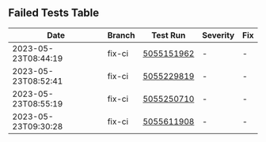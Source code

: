 ## Failed Tests Table
| Date | Branch | Test Run | Severity | Fix |
| --- | --- | --- | --- | --- |
| 2023-05-23T08:44:19 | fix-ci | [5055151962](https://github.com/clueless-capybaras/dhbw-community-dashboard/actions/runs/5055151962) | - | - |
| 2023-05-23T08:52:41 | fix-ci | [5055229819](https://github.com/clueless-capybaras/dhbw-community-dashboard/actions/runs/5055229819) | - | - |
| 2023-05-23T08:55:19 | fix-ci | [5055250710](https://github.com/clueless-capybaras/dhbw-community-dashboard/actions/runs/5055250710) | - | - |
| 2023-05-23T09:30:28 | fix-ci | [5055611908](https://github.com/clueless-capybaras/dhbw-community-dashboard/actions/runs/5055611908) | - | - |
